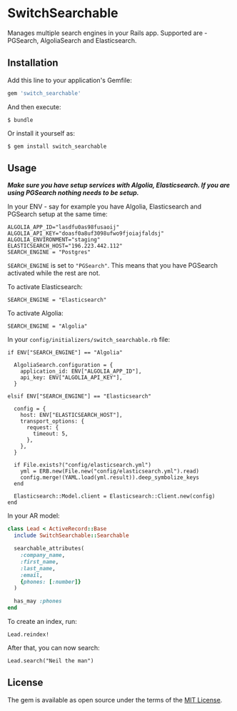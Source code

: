 # SwitchSearchable

Manages multiple search engines in your Rails app. Supported are - PGSearch, AlgoliaSearch and Elasticsearch.

## Installation

Add this line to your application's Gemfile:

```ruby
gem 'switch_searchable'
```

And then execute:

    $ bundle

Or install it yourself as:

    $ gem install switch_searchable

## Usage

***Make sure you have setup services with Algolia, Elasticsearch. If you are using PGSearch nothing needs to be setup.***

In your ENV - say for example you have Algolia, Elasticsearch and PGSearch setup at the same time:

```
ALGOLIA_APP_ID="lasdfu0as98fusaoij"
ALGOLIA_API_KEY="doasf0a8uf3098ufwo9fjoiajfaldsj"
ALGOLIA_ENVIRONMENT="staging"
ELASTICSEARCH_HOST="196.223.442.112"
SEARCH_ENGINE = "Postgres"
```

`SEARCH_ENGINE` is set to `"PGSearch"`. This means that you have PGSearch activated while the rest are not.

To activate Elasticsearch:

```
SEARCH_ENGINE = "Elasticsearch"
```

To activate Algolia:

```
SEARCH_ENGINE = "Algolia"
```

In your `config/initializers/switch_searchable.rb` file:

```
if ENV["SEARCH_ENGINE"] == "Algolia"

  AlgoliaSearch.configuration = {
    application_id: ENV["ALGOLIA_APP_ID"],
    api_key: ENV["ALGOLIA_API_KEY"],
  }

elsif ENV["SEARCH_ENGINE"] == "Elasticsearch"

  config = {
    host: ENV["ELASTICSEARCH_HOST"],
    transport_options: {
      request: {
        timeout: 5,
      },
    },
  }

  if File.exists?("config/elasticsearch.yml")
    yml = ERB.new(File.new("config/elasticsearch.yml").read)
    config.merge!(YAML.load(yml.result)).deep_symbolize_keys
  end

  Elasticsearch::Model.client = Elasticsearch::Client.new(config)
end
```

In your AR model:

```ruby
class Lead < ActiveRecord::Base
  include SwitchSearchable::Searchable

  searchable_attributes(
    :company_name,
    :first_name,
    :last_name,
    :email,
    {phones: [:number]}
  )

  has_may :phones
end
```

To create an index, run:

```
Lead.reindex!
```

After that, you can now search:
```
Lead.search("Neil the man")
```

## License

The gem is available as open source under the terms of the [MIT License](http://opensource.org/licenses/MIT).
